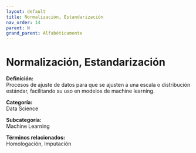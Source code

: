 ```yaml
---
layout: default
title: Normalización, Estandarización
nav_order: 14
parent: N
grand_parent: Alfabéticamente
---
```


# Normalización, Estandarización

**Definición:**  
Procesos de ajuste de datos para que se ajusten a una escala o distribución estándar, facilitando su uso en modelos de machine learning.

**Categoría:**  
Data Science  

**Subcategoría:**  
Machine Learning

**Términos relacionados:**  
Homologación, Imputación
